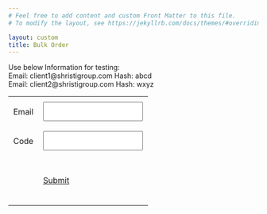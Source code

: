 ```yaml
---
# Feel free to add content and custom Front Matter to this file.
# To modify the layout, see https://jekyllrb.com/docs/themes/#overriding-theme-defaults

layout: custom
title: Bulk Order
---
```


<style>
  .table * {
    padding: 10px !important;
  }
</style>
<p>
Use below Information for testing: <br/>
Email: client1@shristigroup.com Hash: abcd<br/>
Email: client2@shristigroup.com Hash: wxyz<br/>
</p>
<table id="login" class="table">
	<tr>
		<td>Email</td> 
		<td><input id="email"/></td>
	</tr>
	<tr>
		<td>Code</td>
		<td><input id="hash"/></td>
	</tr>
	<tr>
		<td colspan="2">
			<div class="ec-size ec-size--xl">
				<div class="ec-store">
					<div class="form-control form-control--button form-control--secondary btn-get-direction">
						<a class="form-control__button" href="#" onclick="checkNRedirectToClient(); return false;" target="_blank">
							<span class="form-control__button-text">
								<span>Submit</span>
							</span>
						</a>
					</div>
				</div>
			</div>
		</td>
	</tr>
</table>

<script>
	clientData = {
		"client1@shristigroup.com": { "hash": "abcd", "redirect": "8d92e8d3-864e-48be-815c-af415a70600f" },
		"client2@shristigroup.com": { "hash": "wxyz", "redirect": "e5172ad1-bd20-4473-acc0-4b82336403e9" }
	}
	function checkNRedirectToClient() {
		var email = document.getElementById('email').value.trim();
		var hash = document.getElementById('hash').value.trim();

		if (!clientData[email]) {
			alert("Email not found")
			return false;
		}

		if (hash === clientData[email]["hash"]) {
			var newLocation =  window.location.href + clientData[email]["redirect"]
			//console.log(newLocation)
			window.location.href = newLocation;
		}
		
		alert("No matching information found. Try again.")
	}
</script>
